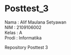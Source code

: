 # Posttest_3

Nama  : Alif Maulana Setyawan\
NIM   : 2109106002\
Kelas : A\
Prodi : Informatika

Repository Posttest 3
